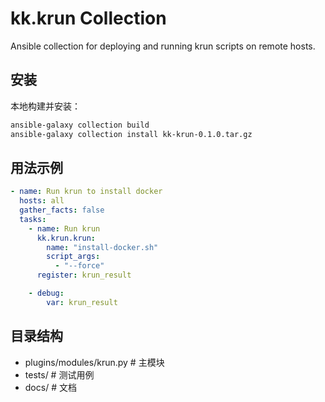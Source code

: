 # kk.krun Collection

Ansible collection for deploying and running krun scripts on remote hosts.

## 安装

本地构建并安装：
```bash
ansible-galaxy collection build
ansible-galaxy collection install kk-krun-0.1.0.tar.gz
```

## 用法示例

```yaml
- name: Run krun to install docker
  hosts: all
  gather_facts: false
  tasks:
    - name: Run krun
      kk.krun.krun:
        name: "install-docker.sh"
        script_args:
          - "--force"
      register: krun_result

    - debug:
        var: krun_result
```

## 目录结构
- plugins/modules/krun.py  # 主模块
- tests/                  # 测试用例
- docs/                   # 文档